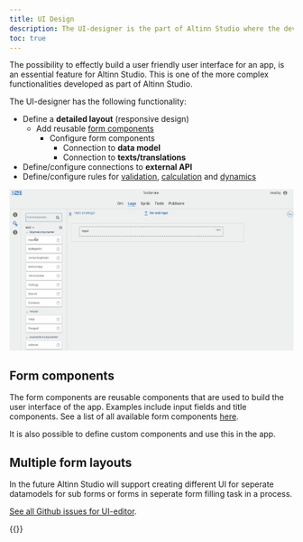```yaml
---
title: UI Design
description: The UI-designer is the part of Altinn Studio where the developer can create UI for the app.
toc: true
---
```


The possibility to effectly build a user friendly user interface for an app, is an essential feature for Altinn Studio.
This is one of the more complex functionalities developed as part of Altinn Studio. 

The UI-designer has the following functionality:

- Define a **detailed layout** (responsive design)
  - Add reusable [form components](#form-components)
    - Configure form components
      - Connection to **data model**
      - Connection to **texts/translations**
- Define/configure connections to **external API**
- Define/configure rules for [validation](/app/development/logic/validation), [calculation](/app/development/logic/calculation) and [dynamics](/app/development/logic/dynamic)

![Drag'n drop of web components](ux-editor-dnd.gif "Drag'n drop of web components")

## Form components

The form components are reusable components that are used to build the user interface of the app.
Examples include input fields and title components. See a list of all available form components [here](/ui-components/).

It is also possible to define custom components and use this in the app. 


## Multiple form layouts
In the future Altinn Studio will support creating different UI for seperate datamodels for sub forms or forms in seperate form filling task in a process.


[See all Github issues for UI-editor](https://github.com/Altinn/altinn-studio/labels/area%2Fui-editor).

{{<children>}}
